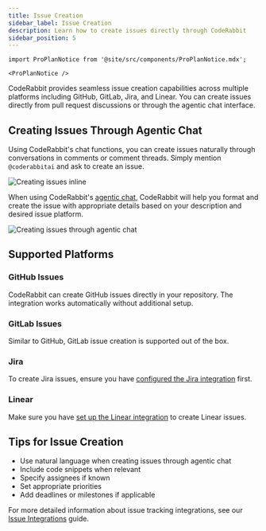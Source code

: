 ```yaml
---
title: Issue Creation
sidebar_label: Issue Creation
description: Learn how to create issues directly through CodeRabbit
sidebar_position: 5
---
```


```mdx-code-block
import ProPlanNotice from '@site/src/components/ProPlanNotice.mdx';

<ProPlanNotice />
```

CodeRabbit provides seamless issue creation capabilities across multiple platforms including GitHub, GitLab, Jira, and Linear. You can create issues directly from pull request discussions or through the agentic chat interface.

## Creating Issues Through Agentic Chat

Using CodeRabbit's chat functions, you can create issues naturally through conversations in comments or comment threads. Simply mention `@coderabbitai` and ask to create an issue.

![Creating issues inline](/img/guides/create-issue-inline.png)

When using CodeRabbit's [agentic chat](./agent_chat.md), CodeRabbit will help you format and create the issue with appropriate details based on your description and desired issue platform.

![Creating issues through agentic chat](/img/guides/create-issue-agentic.png)

## Supported Platforms

### GitHub Issues

CodeRabbit can create GitHub issues directly in your repository. The integration works automatically without additional setup.

### GitLab Issues

Similar to GitHub, GitLab issue creation is supported out of the box.

### Jira

To create Jira issues, ensure you have [configured the Jira integration](../integrations/issue-integrations.md#jira) first.

### Linear

Make sure you have [set up the Linear integration](../integrations/issue-integrations.md#linear) to create Linear issues.

## Tips for Issue Creation

- Use natural language when creating issues through agentic chat
- Include code snippets when relevant
- Specify assignees if known
- Set appropriate priorities
- Add deadlines or milestones if applicable

For more detailed information about issue tracking integrations, see our [Issue Integrations](../integrations/issue-integrations.md) guide.
